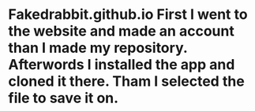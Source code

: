 # Fakedrabbit.github.io  First I went to the website and made an account than I made my repository. Afterwords I installed the app and cloned it there. Tham I selected the file to save it on.
